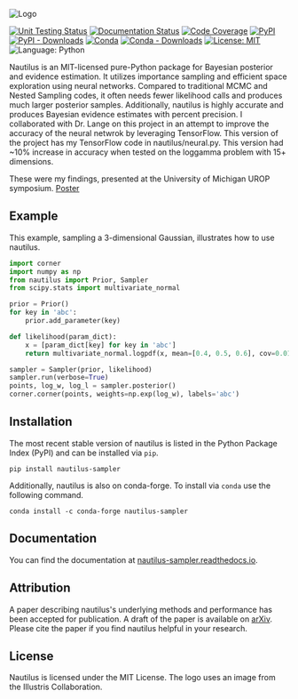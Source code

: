 ![Logo](https://raw.githubusercontent.com/johannesulf/nautilus/main/docs/nautilus_text_image.png "Logo")

[![Unit Testing Status](https://img.shields.io/github/actions/workflow/status/johannesulf/nautilus/tests.yml?branch=main&label=tests)](https://github.com/johannesulf/nautilus/actions)
[![Documentation Status](https://img.shields.io/readthedocs/nautilus-sampler)](https://nautilus-sampler.readthedocs.io/en/latest/)
[![Code Coverage](https://img.shields.io/coverallsCoverage/github/johannesulf/nautilus)](https://coveralls.io/github/johannesulf/nautilus?branch=main)
[![PyPI](https://img.shields.io/pypi/v/nautilus-sampler)](https://pypi.org/project/nautilus-sampler/)
[![PyPI - Downloads](https://img.shields.io/pypi/dm/nautilus-sampler)](https://pypi.org/project/nautilus-sampler/)
[![Conda](https://img.shields.io/conda/vn/conda-forge/nautilus-sampler)](https://anaconda.org/conda-forge/nautilus-sampler)
[![Conda - Downloads](https://img.shields.io/conda/dn/conda-forge/nautilus-sampler)](https://anaconda.org/conda-forge/nautilus-sampler)
[![License: MIT](https://img.shields.io/github/license/johannesulf/nautilus)](https://raw.githubusercontent.com/johannesulf/nautilus/main/LICENSE)
![Language: Python](https://img.shields.io/github/languages/top/johannesulf/nautilus)

Nautilus is an MIT-licensed pure-Python package for Bayesian posterior and evidence estimation. It utilizes importance sampling and efficient space exploration using neural networks. Compared to traditional MCMC and Nested Sampling codes, it often needs fewer likelihood calls and produces much larger posterior samples. Additionally, nautilus is highly accurate and produces Bayesian evidence estimates with percent precision. I collaborated with Dr. Lange on this project in an attempt to improve the accuracy of the neural netwrok by leveraging TensorFlow. This version of the project has my TensorFlow code in nautilus/neural.py. This version had ~10% increase in accuracy when tested on the loggamma problem with 15+ dimensions.

These were my findings, presented at the University of Michigan UROP symposium.
[Poster](Urop_final.pdf)

## Example

This example, sampling a 3-dimensional Gaussian, illustrates how to use nautilus.

```python
import corner
import numpy as np
from nautilus import Prior, Sampler
from scipy.stats import multivariate_normal

prior = Prior()
for key in 'abc':
    prior.add_parameter(key)

def likelihood(param_dict):
    x = [param_dict[key] for key in 'abc']
    return multivariate_normal.logpdf(x, mean=[0.4, 0.5, 0.6], cov=0.01)

sampler = Sampler(prior, likelihood)
sampler.run(verbose=True)
points, log_w, log_l = sampler.posterior()
corner.corner(points, weights=np.exp(log_w), labels='abc')
```

## Installation

The most recent stable version of nautilus is listed in the Python Package Index (PyPI) and can be installed via ``pip``.

```shell
pip install nautilus-sampler
```

Additionally, nautilus is also on conda-forge. To install via ``conda`` use the following command.

```shell
conda install -c conda-forge nautilus-sampler
```

## Documentation

You can find the documentation at [nautilus-sampler.readthedocs.io](https://nautilus-sampler.readthedocs.io).

## Attribution

A paper describing nautilus's underlying methods and performance has been accepted for publication. A draft of the paper is available on [arXiv](https://arxiv.org/abs/2306.16923). Please cite the paper if you find nautilus helpful in your research.

## License

Nautilus is licensed under the MIT License. The logo uses an image from the Illustris Collaboration.
